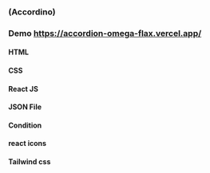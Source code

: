### (Accordino)

### Demo https://accordion-omega-flax.vercel.app/
#### HTML
#### CSS
#### React JS
#### JSON File
#### Condition
#### react icons
#### Tailwind css
